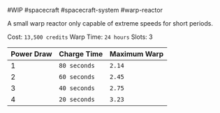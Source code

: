 #WIP #spacecraft #spacecraft-system #warp-reactor

A small warp reactor only capable of extreme speeds for short periods.

Cost: `13,500 credits`
Warp Time: `24 hours`
Slots: 3

| Power Draw | Charge Time | Maximum Warp |
| -----------|-------------|--------------|
| 1 | `80 seconds` | `2.14` |
| 2 | `60 seconds` | `2.45` |
| 3 | `40 seconds` | `2.75` |
| 4 | `20 seconds` | `3.23` |